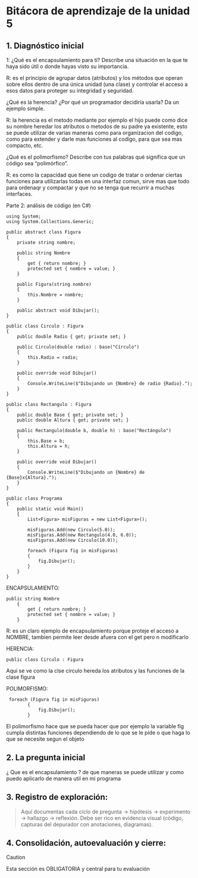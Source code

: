 # Bitácora de aprendizaje de la unidad 5

## 1.  **Diagnóstico inicial**

1: ¿Qué es el encapsulamiento para ti? Describe una situación en la que te haya sido útil o donde hayas visto su importancia.

R:  es el principio de agrupar datos (atributos) y los métodos que operan sobre ellos dentro de una única unidad (una clase) y controlar el acceso a esos datos para proteger su integridad y seguridad.

¿Qué es la herencia? ¿Por qué un programador decidiría usarla? Da un ejemplo simple.

R: la herencia es el metodo mediante por ejemplo el hijo puede como dice su nombre heredar los atributos o metodos de su padre ya existente, esto se puede utilizar de varias maneras como para organizacion del codigo, como para extender y darle mas funciones al codigo, para que sea mas compacto, etc.

¿Qué es el polimorfismo? Describe con tus palabras qué significa que un código sea “polimórfico”.

R: es como la capacidad que tiene un codigo de tratar o ordenar ciertas funciones para utilizarlas todas en una interfaz comun, sirve mas que todo para ordenaqr y compactar y que no se tenga que recurrir a muchas interfaces.

Parte 2: análisis de código (en C#)

````
using System;
using System.Collections.Generic;

public abstract class Figura
{
    private string nombre;

    public string Nombre
    {
        get { return nombre; }
        protected set { nombre = value; }
    }

    public Figura(string nombre)
    {
        this.Nombre = nombre;
    }

    public abstract void Dibujar();
}

public class Circulo : Figura
{
    public double Radio { get; private set; }

    public Circulo(double radio) : base("Círculo")
    {
        this.Radio = radio;
    }

    public override void Dibujar()
    {
        Console.WriteLine($"Dibujando un {Nombre} de radio {Radio}.");
    }
}

public class Rectangulo : Figura
{
    public double Base { get; private set; }
    public double Altura { get; private set; }

    public Rectangulo(double b, double h) : base("Rectángulo")
    {
        this.Base = b;
        this.Altura = h;
    }

    public override void Dibujar()
    {
        Console.WriteLine($"Dibujando un {Nombre} de {Base}x{Altura}.");
    }
}

public class Programa
{
    public static void Main()
    {
        List<Figura> misFiguras = new List<Figura>();

        misFiguras.Add(new Circulo(5.0));
        misFiguras.Add(new Rectangulo(4.0, 6.0));
        misFiguras.Add(new Circulo(10.0));

        foreach (Figura fig in misFiguras)
        {
            fig.Dibujar();
        }
    }
}
````

ENCAPSULAMIENTO:

````
public string Nombre
    {
        get { return nombre; }
        protected set { nombre = value; }
    }
````

R:  es un claro ejemplo de encapsulamiento porque proteje el acceso a NOMBRE, tambien permite leer desde afuera con el get pero n modificarlo


HERENCIA:

````
public class Circulo : Figura
````
Aqui se ve como la clse circulo hereda los atributos y las funciones de la clase figura


POLIMORFISMO:

````
 foreach (Figura fig in misFiguras)
        {
            fig.Dibujar();
        }
````
El polimorfismo hace que se pueda hacer que por ejemplo la variable fig cumpla distintas funciones dependiendo de lo que se le pide o que haga lo que se necesite segun el objeto


## 2.  **La pregunta inicial**

¿ Que es el encapsulamiento ? de que maneras se puede utilizar y como puedo aplicarlo de manera util en mi programa

## 3.  **Registro de exploración:** 
> Aquí documentas cada ciclo de pregunta -> hipótesis -> experimento -> hallazgo -> reflexión.
> Debe ser rico en evidencia visual (código, capturas del depurador con anotaciones, diagramas).

## 4.  **Consolidación, autoevaluación y cierre:**
> [!CAUTION]
> Esta sección es OBLIGATORIA y central para tu evaluación
